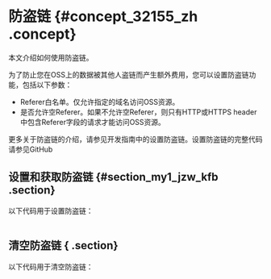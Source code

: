 # 防盗链 {#concept_32155_zh .concept}

本文介绍如何使用防盗链。

为了防止您在OSS上的数据被其他人盗链而产生额外费用，您可以设置防盗链功能，包括以下参数：

-   Referer白名单。仅允许指定的域名访问OSS资源。
-   是否允许空Referer。如果不允许空Referer，则只有HTTP或HTTPS header中包含Referer字段的请求才能访问OSS资源。

更多关于防盗链的介绍，请参见开发指南中的设置防盗链。设置防盗链的完整代码请参见GitHub

## 设置和获取防盗链 {#section_my1_jzw_kfb .section}

以下代码用于设置防盗链：

```language-go

```

## 清空防盗链 { .section}

以下代码用于清空防盗链：

```language-go

```

